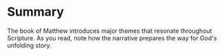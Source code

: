 # Summary

The book of Matthew introduces major themes that resonate throughout Scripture. As you read, note how the narrative prepares the way for God's unfolding story.

